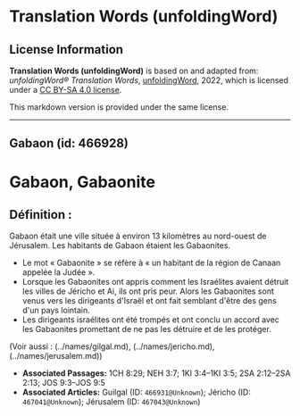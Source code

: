# Translation Words (unfoldingWord)

## License Information

**Translation Words (unfoldingWord)** is based on and adapted from: _unfoldingWord® Translation Words_, [unfoldingWord](https://unfoldingword.org/utw), 2022, which is licensed under a [CC BY-SA 4.0 license](https://creativecommons.org/licenses/by-sa/4.0/legalcode.en).

This markdown version is provided under the same license.



--------------------------------

## Gabaon (id: 466928)

Gabaon, Gabaonite
=================

Définition :
------------

Gabaon était une ville située à environ 13 kilomètres au nord\-ouest de Jérusalem. Les habitants de Gabaon étaient les Gabaonites.

* Le mot « Gabaonite » se réfère à « un habitant de la région de Canaan appelée la Judée ».
* Lorsque les Gabaonites ont appris comment les Israélites avaient détruit les villes de Jéricho et Ai, ils ont pris peur. Alors les Gabaonites sont venus vers les dirigeants d'Israël et ont fait semblant d'être des gens d'un pays lointain.
* Les dirigeants israélites ont été trompés et ont conclu un accord avec les Gabaonites promettant de ne pas les détruire et de les protéger.

(Voir aussi : (../names/gilgal.md), (../names/jericho.md), (../names/jerusalem.md))

* **Associated Passages:** 1CH 8:29; NEH 3:7; 1KI 3:4–1KI 3:5; 2SA 2:12–2SA 2:13; JOS 9:3–JOS 9:5
* **Associated Articles:** Guilgal (ID: `466931@Unknown`); Jéricho (ID: `467041@Unknown`); Jérusalem (ID: `467043@Unknown`)

